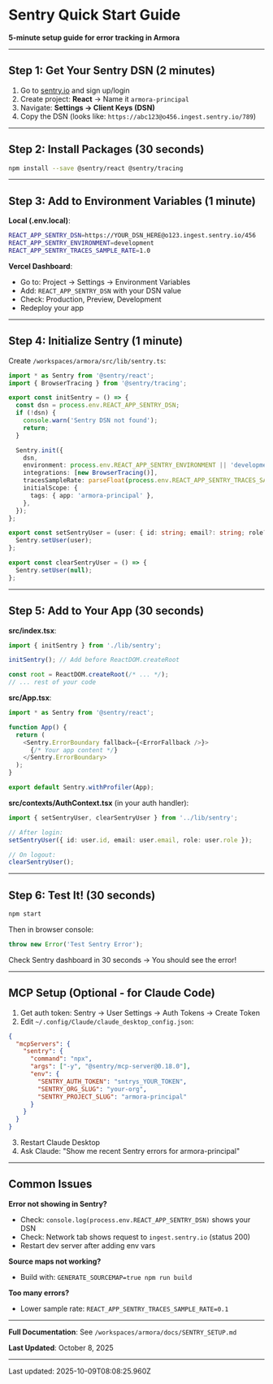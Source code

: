 # Sentry Quick Start Guide

**5-minute setup guide for error tracking in Armora**

---

## Step 1: Get Your Sentry DSN (2 minutes)

1. Go to [sentry.io](https://sentry.io) and sign up/login
2. Create project: **React** → Name it `armora-principal`
3. Navigate: **Settings → Client Keys (DSN)**
4. Copy the DSN (looks like: `https://abc123@o456.ingest.sentry.io/789`)

---

## Step 2: Install Packages (30 seconds)

```bash
npm install --save @sentry/react @sentry/tracing
```

---

## Step 3: Add to Environment Variables (1 minute)

**Local (.env.local)**:
```bash
REACT_APP_SENTRY_DSN=https://YOUR_DSN_HERE@o123.ingest.sentry.io/456
REACT_APP_SENTRY_ENVIRONMENT=development
REACT_APP_SENTRY_TRACES_SAMPLE_RATE=1.0
```

**Vercel Dashboard**:
- Go to: Project → Settings → Environment Variables
- Add: `REACT_APP_SENTRY_DSN` with your DSN value
- Check: Production, Preview, Development
- Redeploy your app

---

## Step 4: Initialize Sentry (1 minute)

Create `/workspaces/armora/src/lib/sentry.ts`:

```typescript
import * as Sentry from '@sentry/react';
import { BrowserTracing } from '@sentry/tracing';

export const initSentry = () => {
  const dsn = process.env.REACT_APP_SENTRY_DSN;
  if (!dsn) {
    console.warn('Sentry DSN not found');
    return;
  }

  Sentry.init({
    dsn,
    environment: process.env.REACT_APP_SENTRY_ENVIRONMENT || 'development',
    integrations: [new BrowserTracing()],
    tracesSampleRate: parseFloat(process.env.REACT_APP_SENTRY_TRACES_SAMPLE_RATE || '1.0'),
    initialScope: {
      tags: { app: 'armora-principal' },
    },
  });
};

export const setSentryUser = (user: { id: string; email?: string; role?: string }) => {
  Sentry.setUser(user);
};

export const clearSentryUser = () => {
  Sentry.setUser(null);
};
```

---

## Step 5: Add to Your App (30 seconds)

**src/index.tsx**:
```typescript
import { initSentry } from './lib/sentry';

initSentry(); // Add before ReactDOM.createRoot

const root = ReactDOM.createRoot(/* ... */);
// ... rest of your code
```

**src/App.tsx**:
```typescript
import * as Sentry from '@sentry/react';

function App() {
  return (
    <Sentry.ErrorBoundary fallback={<ErrorFallback />}>
      {/* Your app content */}
    </Sentry.ErrorBoundary>
  );
}

export default Sentry.withProfiler(App);
```

**src/contexts/AuthContext.tsx** (in your auth handler):
```typescript
import { setSentryUser, clearSentryUser } from '../lib/sentry';

// After login:
setSentryUser({ id: user.id, email: user.email, role: user.role });

// On logout:
clearSentryUser();
```

---

## Step 6: Test It! (30 seconds)

```bash
npm start
```

Then in browser console:
```javascript
throw new Error('Test Sentry Error');
```

Check Sentry dashboard in 30 seconds → You should see the error!

---

## MCP Setup (Optional - for Claude Code)

1. Get auth token: Sentry → User Settings → Auth Tokens → Create Token
2. Edit `~/.config/Claude/claude_desktop_config.json`:

```json
{
  "mcpServers": {
    "sentry": {
      "command": "npx",
      "args": ["-y", "@sentry/mcp-server@0.18.0"],
      "env": {
        "SENTRY_AUTH_TOKEN": "sntrys_YOUR_TOKEN",
        "SENTRY_ORG_SLUG": "your-org",
        "SENTRY_PROJECT_SLUG": "armora-principal"
      }
    }
  }
}
```

3. Restart Claude Desktop
4. Ask Claude: "Show me recent Sentry errors for armora-principal"

---

## Common Issues

**Error not showing in Sentry?**
- Check: `console.log(process.env.REACT_APP_SENTRY_DSN)` shows your DSN
- Check: Network tab shows request to `ingest.sentry.io` (status 200)
- Restart dev server after adding env vars

**Source maps not working?**
- Build with: `GENERATE_SOURCEMAP=true npm run build`

**Too many errors?**
- Lower sample rate: `REACT_APP_SENTRY_TRACES_SAMPLE_RATE=0.1`

---

**Full Documentation**: See `/workspaces/armora/docs/SENTRY_SETUP.md`

**Last Updated**: October 8, 2025


---

Last updated: 2025-10-09T08:08:25.960Z
